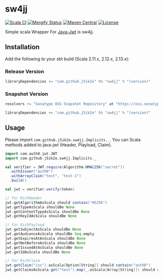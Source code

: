 # sw4jj

[![Scala CI](https://github.com/j5ik2o/sw4jj/actions/workflows/ci.yml/badge.svg?branch=main)](https://github.com/j5ik2o/sw4jj/actions/workflows/ci.yml)
[![Mergify Status](https://img.shields.io/endpoint.svg?url=https://gh.mergify.io/badges/j5ik2o/sw4jj&style=flat)](https://mergify.io)
[![Maven Central](https://maven-badges.herokuapp.com/maven-central/com.github.j5ik2o/sw4jj_2.13/badge.svg)](https://maven-badges.herokuapp.com/maven-central/com.github.j5ik2o/sw4jj_2.13)
[![License](https://img.shields.io/badge/License-MIT-blue.svg)](https://opensource.org/licenses/MIT)

Simple scala Wrapper For [Java-Jwt](https://github.com/auth0/java-jwt) is sw4jj.

## Installation

Add the following to your sbt build (Scala 2.11.x, 2.12.x, 2.13.x):

### Release Version

```scala
libraryDependencies += "com.github.j5ik2o" %% "sw4jj" % "(version)"
```

### Snapshot Version

```scala
resolvers += "Sonatype OSS Snapshot Repository" at "https://oss.sonatype.org/content/repositories/snapshots/"

libraryDependencies += "com.github.j5ik2o" %% "sw4jj" % "(version)"
```

## Usage

Please import `com.github.j5ik2o.sw4jj.Implicits._`.
You can Scala methods added to java-jwt (Header, Playload, Claim).

```scala
import com.auth0.jwt.JWT
import com.github.j5ik2o.sw4jj.Implicits._

val verifier = JWT.require(Algorithm.HMAC256("secret"))
  .withIssuer("auth0")
  .withArrayClaim("test", "test-1")
  .build()

val jwt = verifier.verify(token)

// for RichHeader
jwt.getAlgorithmAsScala should contain("HS256")
jwt.getTypeAsScala shouldBe None
jwt.getContentTypeAsScala shouldBe None
jwt.getKeyIdAsScala shouldBe None

// for RichPayload
jwt.getSubjectAsScala shouldBe None
jwt.getAudienceAsScala shouldBe Seq.empty
jwt.getExpiresAtAsScala shouldBe None
jwt.getNotBeforeAsScala shouldBe None
jwt.getIssuedAtAsScala shouldBe None
jwt.getIdAsScala shouldBe None

// for RichClaim
jwt.getClaim("iss").asScala[Option[String]] should contain("auth0")
jwt.getClaimsAsScala.get("test").map(_.asScala[Array[String]]) should contain(Array("test-1"))

```
